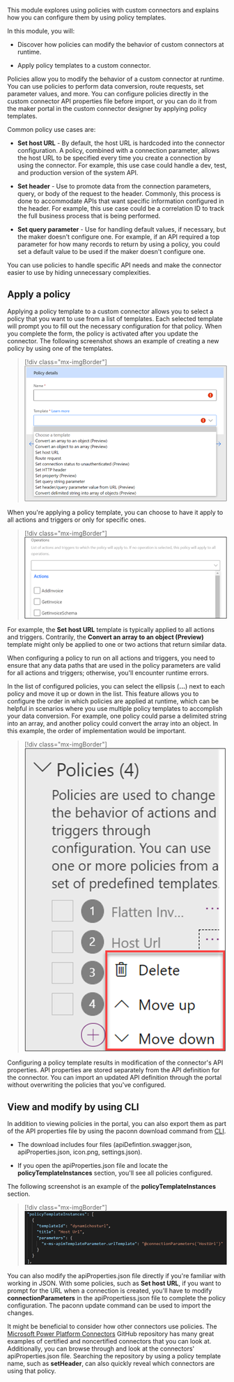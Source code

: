 This module explores using policies with custom connectors and explains how you can configure them by using policy templates.

In this module, you will:

-   Discover how policies can modify the behavior of custom connectors at runtime.

-   Apply policy templates to a custom connector.

Policies allow you to modify the behavior of a custom connector at runtime. You can use policies to perform data conversion, route requests, set parameter values, and more. You can configure policies directly in the custom connector API properties file before import, or you can do it from the maker portal in the custom connector designer by applying policy templates. 

Common policy use cases are:

-   **Set host URL** - By default, the host URL is hardcoded into the connector configuration. A policy, combined with a connection parameter, allows the host URL to be specified every time you create a connection by using the connector. For example, this use case could handle a dev, test, and production version of the system API.

-   **Set header** - Use to promote data from the connection parameters, query, or body of the request to the header. Commonly, this process is done to accommodate APIs that want specific information configured in the header. For example, this use case could be a correlation ID to track the full business process that is being performed.

-   **Set query parameter** - Use for handling default values, if necessary, but the maker doesn't configure one. For example, if an API required a top parameter for how many records to return by using a policy, you could set a default value to be used if the maker doesn't configure one.

You can use policies to handle specific API needs and make the connector easier to use by hiding unnecessary complexities.

## Apply a policy

Applying a policy template to a custom connector allows you to select a policy that you want to use from a list of templates. Each selected template will prompt you to fill out the necessary configuration for that policy. When you complete the form, the policy is activated after you update the connector. The following screenshot shows an example of creating a new policy by using one of the templates.

> [!div class="mx-imgBorder"]
> [![Screenshot of policy details with Template drop-down values.](../media/policy-details.png)](../media/policy-details.png#lightbox)

When you're applying a policy template, you can choose to have it apply to all actions and triggers or only for specific ones.

> [!div class="mx-imgBorder"]
> [![Screenshot of the list of actions and triggers for an operation.](../media/policy-template-actions.png)](../media/policy-template-actions.png#lightbox)

For example, the **Set host URL** template is typically applied to all actions and triggers. Contrarily, the **Convert an array to an object (Preview)** template might only be applied to one or two actions that return similar data.

When configuring a policy to run on all actions and triggers, you need to ensure that any data paths that are used in the policy parameters are valid for all actions and triggers; otherwise, you'll encounter runtime errors.

In the list of configured policies, you can select the ellipsis (**...**) next to each policy and move it up or down in the list. This feature allows you to configure the order in which policies are applied at runtime, which can be helpful in scenarios where you use multiple policy templates to accomplish your data conversion. For example, one policy could parse a delimited string into an array, and another policy could convert the array into an object. In this example, the order of implementation would be important.

> [!div class="mx-imgBorder"]
> [![Screenshot showing polices and Move up/Move down options.](../media/policy-delete-move.png)](../media/policy-delete-move.png#lightbox)

Configuring a policy template results in modification of the connector's API properties. API properties are stored separately from the API definition for the connector. You can import an updated API definition through the portal without overwriting the policies that you've configured.

## View and modify by using CLI

In addition to viewing policies in the portal, you can also export them as part of the API properties file by using the paconn download command from [CLI](/connectors/custom-connectors/paconn-cli/?azure-portal=true).

-   The download includes four files (apiDefintion.swagger.json, apiProperties.json, icon.png, settings.json).

-   If you open the apiProperties.json file and locate the **policyTemplateInstances** section, you'll see all policies configured.

The following screenshot is an example of the **policyTemplateInstances** section.

> [!div class="mx-imgBorder"]
> [![Example of the policyTemplateInstances section with policies configured.](../media/section-example.png)](../media/section-example.png#lightbox)

You can also modify the apiProperties.json file directly if you're familiar with working in JSON. With some policies, such as **Set host URL**, if you want to prompt for the URL when a connection is created, you'll have to modify **connectionParameters** in the apiPropertiess.json file to complete the policy configuration. The paconn update command can be used to import the changes.

It might be beneficial to consider how other connectors use policies. The [Microsoft Power Platform Connectors](https://github.com/Microsoft/PowerPlatformConnectors/?azure-portal=true) GitHub repository has many great examples of certified and noncertified connectors that you can look at. Additionally, you can browse through and look at the connectors' apiProperties.json file. Searching the repository by using a policy template name, such as **setHeader**, can also quickly reveal which connectors are using that policy.
